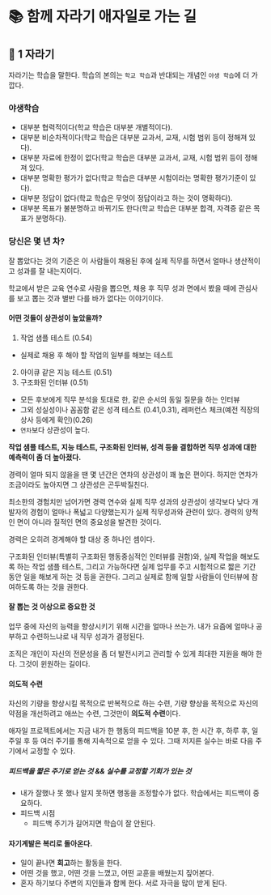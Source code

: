 # 📚 함께 자라기 애자일로 가는 길
## 📖 1 자라기 

자라기는 학습을 말한다. 학습의 본의는 `학교 학습`과 반대되는 개념인 `야생 학습`에 더 가깝다. 

### 야생학습

- 대부분 협력적이다(학교 학습은 대부분 개별적이다).
- 대부분 비순차적이다(학교 학습은 대부분 교과서, 교재, 시험 범위 등이 정해져 있다).
- 대부분 자료에 한정이 없다(학교 학습은 대부분 교과서, 교재, 시험 범위 등이 정해져 있다.
- 대부분 명확한 평가가 없다(학교 학습은 대부분 시험이라는 명확한 평가기준이 있다).
- 대부분 정답이 없다(학교 학습은 무엇이 정답이라고 하는 것이 명확하다).
- 대부분 목표가 불분명하고 바뀌기도 한다(학교 학습은 대부분 합격, 자격증 같은 목표가 분명하다).

### 당신은 몇 년 차? 

잘 뽑았다는 것의 기준은 이 사람들이 채용된 후에 실제 직무를 하면서 얼마나 생산적이고 성과를 잘 내는지이다. 

학교에서 받은 교육 연수로 사람을 뽑으면, 채용 후 직무 성과 면에서 봤을 때에 관심사를 보고 뽑는 것과 별반 다를 바가 없다는 이야기이다. 

#### 어떤 것들이 상관성이 높았을까?
1. 작업 샘플 테스트 (0.54)
  - 실제로 채용 후 해야 할 작업의 일부를 해보는 테스트 
2. 아이큐 같은 지능 테스트 (0.51)
3. 구조화된 인터뷰 (0.51)
  - 모든 후보에게 직무 분석을 토대로 한, 같은 순서의 동일 질문을 하는 인터뷰
- 그외 성실성이나 꼼꼼함 같은 성격 테스트 (0.41,0.31), 레퍼런스 체크(예전 직장의 상사 등에게 확인)(0.26) 
- `연차`보다 상관성이 높다.

**작업 샘플 테스트, 지능 테스트, 구조화된 인터뷰, 성격 등을 결합하면 직무 성과에 대한 예측력이 좀 더 높아졌다.**

경력이 얼마 되지 않을을 땐 몇 년간은 연차의 상관성이 꽤 높은 편이다. 하지만 연차가 조금이라도 높아지면 그 상관성은 곤두박질친다.

최소한의 경험치만 넘어가면 경력 연수와 실제 직무 성과의 상관성이 생각보다 낮다
개발자의 경험이 얼마나 폭넓고 다양했는지가 실제 직무성과와 관련이 있다. 경력의 양적인 면이 아니라 질적인 면의 중요성을 발견한 것이다. 

경력은 오히려 경계해야 할 대상 중 하나인 셈이다. 

구조화된 인터뷰(특별히 구조화된 행동중심적인 인터뷰를 권함)와, 실제 작업을 해보도록 하는 작업 샘플 테스트, 그리고 가능하다면 실제 업무를 주고 시험적으로 짧은 기간 동안 일을 해보게 하는 것 등을 권한다. 그리고 실제로 함께 일할 사람들이 인터뷰에 참여하도록 하는 것을 권한다. 

#### 잘 뽑는 것 이상으로 중요한 것 
 업무 중에 자신의 능력을 향상시키기 위해 시간을 얼마나 쓰는가. 내가 요즘에 얼마나 공부하고 수련하느냐로 내 직무 성과가 결정된다. 

 조직은 개인이 자신의 전문성을 좀 더 발전시키고 관리할 수 있게 최대한 지원을 해야 한다. 그것이 윈원하는 길이다. 

 #### 의도적 수련

 자신의 기량을 향상시킬 목적으로 반복적으로 하는 수련, 
 기량 향상을 목적으로 자신의 약점을 개선하려고 애쓰는 수련, 그것만이 **의도적 수련**이다. 

 애자일 프로젝트에서는 지금 내가 한 행동의 피드백을 10분 후, 한 시간 후, 하루 후, 일주일 후 등 여러 주기를 통해 지속적으로 얻을 수 있다. 그때 저지른 실수는 바로 다음 주기에서 교정할 수 있다. 

 ##### 피드백을 짧은 주기로 얻는 것 && 실수를 교정할 기회가 있는 것

- 내가 잘했나 못 했나 알지 못하면 행동을 조정할수가 없다. 학습에서는 피드백이 중요하다.
- 피드백 시점
  - 피드백 주기가 길어지면 학습이 잘 안된다. 

#### 자기계발은 복리로 돌아온다. 
- 일이 끝나면 **회고**하는 활동을 한다. 
- 어떤 것을 했고, 어떤 것을 느꼈고, 어떤 교훈을 배웠는지 짚어본다. 
- 혼자 하기보다 주변의 지인들과 함께 한다. 서로 자극을 많이 받게 된다. 


